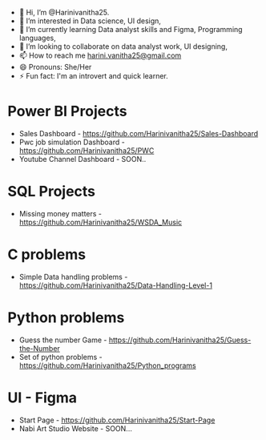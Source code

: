 - 👋 Hi, I’m @Harinivanitha25.
- 👀 I’m interested in Data science, UI design,
- 🌱 I’m currently learning Data analyst skills and Figma, Programming languages,
- 💞️ I’m looking to collaborate on data analyst work, UI designing, 
- 📫 How to reach me harini.vanitha25@gmail.com
- 😄 Pronouns: She/Her
- ⚡ Fun fact: I'm an introvert and quick learner.

# Power BI Projects
 - Sales Dashboard  - https://github.com/Harinivanitha25/Sales-Dashboard
 - Pwc job simulation Dashboard - https://github.com/Harinivanitha25/PWC
 - Youtube Channel Dashboard - SOON..

# SQL Projects
 - Missing money matters - https://github.com/Harinivanitha25/WSDA_Music

# C problems
 - Simple Data handling problems - https://github.com/Harinivanitha25/Data-Handling-Level-1

# Python problems
 - Guess the number Game - https://github.com/Harinivanitha25/Guess-the-Number
 - Set of python problems - https://github.com/Harinivanitha25/Python_programs

# UI - Figma
 - Start Page - https://github.com/Harinivanitha25/Start-Page
 - Nabi Art Studio Website - SOON...
<!---
Harinivanitha25/Harinivanitha25 is a ✨ special ✨ repository because its `README.md` (this file) appears on your GitHub profile.
You can click the Preview link to take a look at your changes.
--->
